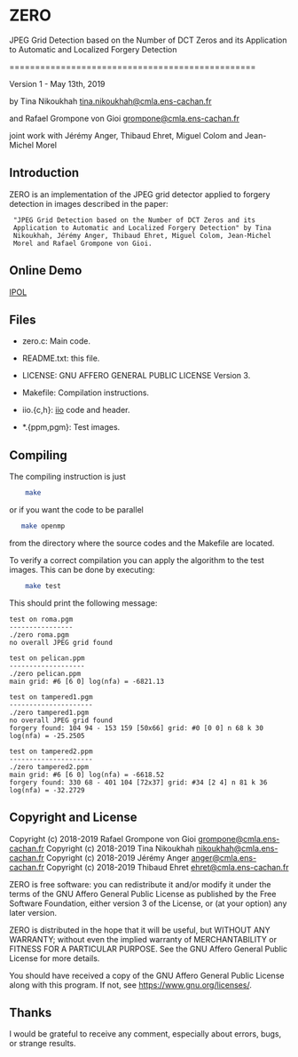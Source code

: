 ZERO
===

JPEG Grid Detection based on the Number of DCT Zeros
and its Application to Automatic and Localized Forgery Detection

================================================

Version 1 - May 13th, 2019

by Tina Nikoukhah <tina.nikoukhah@cmla.ens-cachan.fr>

and Rafael Grompone von Gioi <grompone@cmla.ens-cachan.fr>

joint work with Jérémy Anger, Thibaud Ehret, Miguel Colom and Jean-Michel Morel


Introduction
------------

ZERO is an implementation of the JPEG grid detector applied to forgery
detection in images described in the paper:

     "JPEG Grid Detection based on the Number of DCT Zeros and its
     Application to Automatic and Localized Forgery Detection" by Tina
     Nikoukhah, Jérémy Anger, Thibaud Ehret, Miguel Colom, Jean-Michel
     Morel and Rafael Grompone von Gioi.


Online Demo
------------

[IPOL](https://ipolcore.ipol.im/demo/clientApp/demo.html?id=77777000073)

Files
-----

- zero.c: Main code.

- README.txt: this file.

- LICENSE: GNU AFFERO GENERAL PUBLIC LICENSE Version 3.

- Makefile: Compilation instructions.

- iio.{c,h}: [iio](https://github.com/mnhrdt/iio) code and header.

- *.{ppm,pgm}: Test images.


Compiling
---------
The compiling instruction is just
```bash
    make
```
or if you want the code to be parallel
```bash
   make openmp
```
from the directory where the source codes and the Makefile are located.


To verify a correct compilation you can apply the algorithm to the
test images. This can be done by executing:
```bash
    make test
```

This should print the following message:
```
test on roma.pgm
----------------
./zero roma.pgm
no overall JPEG grid found

test on pelican.ppm
-------------------
./zero pelican.ppm
main grid: #6 [6 0] log(nfa) = -6821.13

test on tampered1.pgm
---------------------
./zero tampered1.pgm
no overall JPEG grid found
forgery found: 104 94 - 153 159 [50x66] grid: #0 [0 0] n 68 k 30 log(nfa) = -25.2505

test on tampered2.ppm
---------------------
./zero tampered2.ppm
main grid: #6 [6 0] log(nfa) = -6618.52
forgery found: 330 68 - 401 104 [72x37] grid: #34 [2 4] n 81 k 36 log(nfa) = -32.2729
```


Copyright and License
---------------------

Copyright (c) 2018-2019 Rafael Grompone von Gioi <grompone@cmla.ens-cachan.fr>
Copyright (c) 2018-2019 Tina Nikoukhah <nikoukhah@cmla.ens-cachan.fr>
Copyright (c) 2018-2019 Jérémy Anger <anger@cmla.ens-cachan.fr>
Copyright (c) 2018-2019 Thibaud Ehret <ehret@cmla.ens-cachan.fr>

ZERO is free software: you can redistribute it and/or modify
it under the terms of the GNU Affero General Public License as
published by the Free Software Foundation, either version 3 of the
License, or (at your option) any later version.

ZERO is distributed in the hope that it will be useful,
but WITHOUT ANY WARRANTY; without even the implied warranty of
MERCHANTABILITY or FITNESS FOR A PARTICULAR PURPOSE. See the
GNU Affero General Public License for more details.

You should have received a copy of the GNU Affero General Public License
along with this program. If not, see <https://www.gnu.org/licenses/>.


Thanks
------

I would be grateful to receive any comment, especially about errors,
bugs, or strange results.
